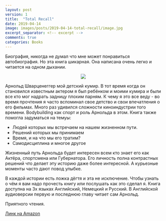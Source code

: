 ```yaml
---
layout: post
version: 1
title:  "Total Recall"
date: 2019-04-14
image: images/posts/2019-04-14-total-recall/image.jpg
excerpt_separator: <!-- excerpt -->
comments: true
categories: Books
---
```


Биография, никогда не думал что мне может понравиться автобиография. Но эта книга шикарная. Она написана очень легко и читается на одном дыхании.

<!-- excerpt -->

<div style="text-align: center;">
<a target="_blank"  href="https://www.amazon.ca/gp/product/1451662440/ref=as_li_tl?ie=UTF8&camp=15121&creative=330641&creativeASIN=1451662440&linkCode=as2&tag=dlink01-20&linkId=fc18b13e66fd22d4ecbe5ad4c5c8d73c"><img border="0" src="//ws-na.amazon-adsystem.com/widgets/q?_encoding=UTF8&MarketPlace=CA&ASIN=1451662440&ServiceVersion=20070822&ID=AsinImage&WS=1&Format=_SL250_&tag=dlink01-20" ></a><img src="//ir-ca.amazon-adsystem.com/e/ir?t=dlink01-20&l=am2&o=15&a=1451662440" width="1" height="1" border="0" alt="" style="border:none !important; margin:0px !important;" />
</div>

Арнольд Шварценеггер мой детский кумир. В тот время когда он становился известным актером я был ребёнком и моими кумира и были все кто мог надрать задницу плохим парням. К чему я это все веду - во время прочтения я часто вспоминал свое детство и свои впечатления о его фильмах. Много раз удивился сложности киноиндустрии того времени.
Bodybuilding как спорт и роль Арнольда в этом.  Книга также помогла задуматься на темуы:
 - Людей которых мы встречаем на нашем жизненном пути. 
 - Решений которых мы принимаем 
 - Время, и на что мы его тратим? 
 - Самодисциплина 
и многое другое 

Жизненный путь Арнольда будет интересен всем кто знает его как Актёра, спортсмена или Губернатора. 
Его личность полна контрастных решений что делает эту историю даже более интересной. А курьезные моменты часто дают повод улыбке. 

В каждой истории есть ложка дёгтя и эта не исключение. Чтобы узнать о чём я вам надо прочесть книгу или послушать как это сделал я. Книга доступна на 3х языках Английский, Немецкий и Русский. В Английской аудиоверсии первую и последнюю главу читает сам Арнольд. 

Приятного чтения.

[Линк на Amazon](https://www.amazon.ca/gp/product/1451662440/ref=as_li_tl?ie=UTF8&camp=15121&creative=330641&creativeASIN=1451662440&linkCode=as2&tag=dlink01-20&linkId=c4d72ba8dd3b82a12b2bb71567ccc8a6)


